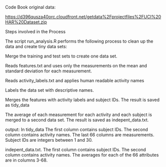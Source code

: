 Code Book 
original data:

https://d396qusza40orc.cloudfront.net/getdata%2Fprojectfiles%2FUCI%20HAR%20Dataset.zip

Steps involved in the Process

The script run_analysis.R performs the following process to clean up the data and create tiny data sets:

Merge the training and test sets to create one data set.

Reads features.txt and uses only the measurements on the mean and standard deviation for each measurement.

Reads activity_labels.txt and applies human readable activity names 

Labels the data set with descriptive names.

Merges the features with activity labels and subject IDs. The result is saved as tidy_data

The average of each measurement for each activity and each subject is merged to a second data set. The result is saved as indepent_data.txt.

output:
In tidy_data
The first column contains subject IDs.
The second column contains activity names.
The last 66 columns are measurements.
Subject IDs are integers between 1 and 30.

indepent_data.txt.
The first column contains subject IDs.
The second column contains activity names.
The averages for each of the 66 attributes are in columns 3-68.

